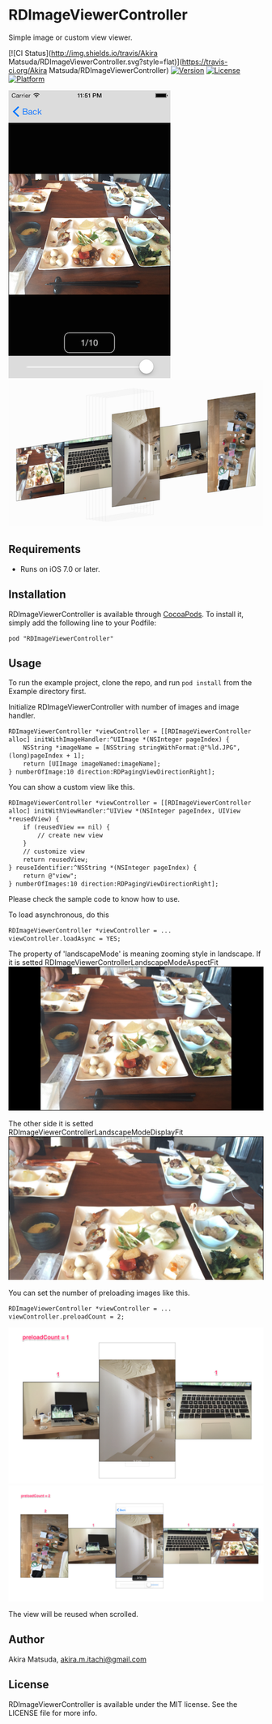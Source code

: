 # RDImageViewerController

Simple image or custom view viewer.

[![CI Status](http://img.shields.io/travis/Akira Matsuda/RDImageViewerController.svg?style=flat)](https://travis-ci.org/Akira Matsuda/RDImageViewerController)
[![Version](https://img.shields.io/cocoapods/v/RDImageViewerController.svg?style=flat)](http://cocoadocs.org/docsets/RDImageViewerController)
[![License](https://img.shields.io/cocoapods/l/RDImageViewerController.svg?style=flat)](http://cocoadocs.org/docsets/RDImageViewerController)
[![Platform](https://img.shields.io/cocoapods/p/RDImageViewerController.svg?style=flat)](http://cocoadocs.org/docsets/RDImageViewerController)

![](https://raw.githubusercontent.com/0x0c/RDImageViewerController/master/Example/Screenshot/1.png)
![](https://raw.githubusercontent.com/0x0c/RDImageViewerController/master/Example/Screenshot/2.png)

## Requirements

- Runs on iOS 7.0 or later.

## Installation

RDImageViewerController is available through [CocoaPods](http://cocoapods.org). To install
it, simply add the following line to your Podfile:

    pod "RDImageViewerController"

## Usage

To run the example project, clone the repo, and run `pod install` from the Example directory first.

Initialize RDImageViewerController with number of images and image handler.

	RDImageViewerController *viewController = [[RDImageViewerController alloc] initWithImageHandler:^UIImage *(NSInteger pageIndex) {
		NSString *imageName = [NSString stringWithFormat:@"%ld.JPG", (long)pageIndex + 1];
		return [UIImage imageNamed:imageName];
	} numberOfImage:10 direction:RDPagingViewDirectionRight];

You can show a custom view like this.

	RDImageViewerController *viewController = [[RDImageViewerController alloc] initWithViewHandler:^UIView *(NSInteger pageIndex, UIView *reusedView) {
		if (reusedView == nil) {
			// create new view
		}
		// customize view
		return reusedView;
	} reuseIdentifier:^NSString *(NSInteger pageIndex) {
		return @"view";
	} numberOfImages:10 direction:RDPagingViewDirectionRight];

Please check the sample code to know how to use.

To load asynchronous, do this

	RDImageViewerController *viewController = ...
	viewController.loadAsync = YES;

The property of 'landscapeMode' is meaning zooming style in landscape.
If it is setted RDImageViewerControllerLandscapeModeAspectFit
![](https://raw.githubusercontent.com/0x0c/RDImageViewerController/master/Example/Screenshot/aspect.png)

The other side it is setted RDImageViewerControllerLandscapeModeDisplayFit
![](https://raw.githubusercontent.com/0x0c/RDImageViewerController/master/Example/Screenshot/display.png)

You can set the number of preloading images like this.

	RDImageViewerController *viewController = ...
	viewController.preloadCount = 2;

![](https://raw.githubusercontent.com/0x0c/RDImageViewerController/master/Example/Screenshot/3.png)
![](https://raw.githubusercontent.com/0x0c/RDImageViewerController/master/Example/Screenshot/4.png)

The view will be reused when scrolled.

## Author

Akira Matsuda, akira.m.itachi@gmail.com

## License

RDImageViewerController is available under the MIT license. See the LICENSE file for more info.

